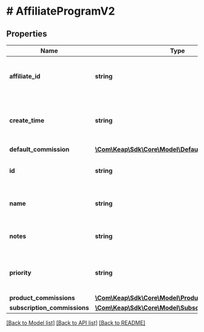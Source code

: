 # # AffiliateProgramV2

## Properties

Name | Type | Description | Notes
------------ | ------------- | ------------- | -------------
**affiliate_id** | **string** | The affiliate_Id for Affiliate commission program | [optional]
**create_time** | **string** | The created time of affiliate commission program | [optional]
**default_commission** | [**\Com\Keap\Sdk\Core\Model\DefaultCommission**](DefaultCommission.md) |  | [optional]
**id** | **string** | The affiliate commission program name | [optional]
**name** | **string** | The affiliate commission program name | [optional]
**notes** | **string** | The affiliate commission program notes | [optional]
**priority** | **string** | The Affiliate commission program priority | [optional]
**product_commissions** | [**\Com\Keap\Sdk\Core\Model\ProductCommission[]**](ProductCommission.md) |  | [optional]
**subscription_commissions** | [**\Com\Keap\Sdk\Core\Model\SubscriptionCommission[]**](SubscriptionCommission.md) |  | [optional]

[[Back to Model list]](../../README.md#models) [[Back to API list]](../../README.md#endpoints) [[Back to README]](../../README.md)
